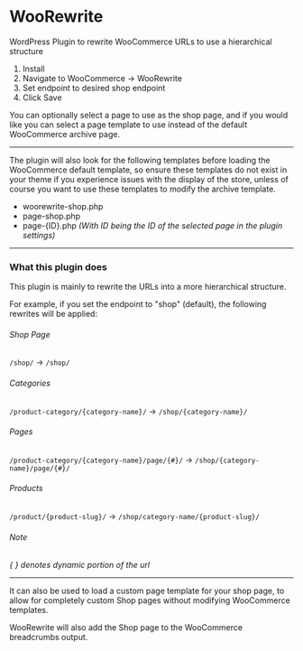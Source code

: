 # WooRewrite
 
WordPress Plugin to rewrite WooCommerce URLs to use a hierarchical structure

1. Install
2. Navigate to WooCommerce → WooRewrite
3. Set endpoint to desired shop endpoint
4. Click Save

You can optionally select a page to use as the shop page, and if you would like you can select a page template to use instead of the default WooCommerce archive page.

---

The plugin will also look for the following templates before loading the WooCommerce default template, so ensure these templates do not exist in your theme if you experience issues with the display of the store, unless of course you want to use these templates to modify the archive template.
- woorewrite-shop.php
- page-shop.php
- page-{ID}.php *(With ID being the ID of the selected page in the plugin settings)*

--- 

### What this plugin does

This plugin is mainly to rewrite the URLs into a more hierarchical structure.

For example, if you set the endpoint to "shop" (default), the following rewrites will be applied:

###### Shop Page
`/shop/` → `/shop/`

###### Categories
`/product-category/{category-name}/` → `/shop/{category-name}/`

###### Pages
`/product-category/{category-name}/page/{#}/` → `/shop/{category-name}/page/{#}/`

###### Products
`/product/{product-slug}/` → `/shop/category-name/{product-slug}/`


###### Note
*{ } denotes dynamic portion of the url*

---

It can also be used to load a custom page template for your shop page, to allow for completely custom Shop pages without modifying WooCommerce templates.

WooRewrite will also add the Shop page to the WooCommerce breadcrumbs output.
